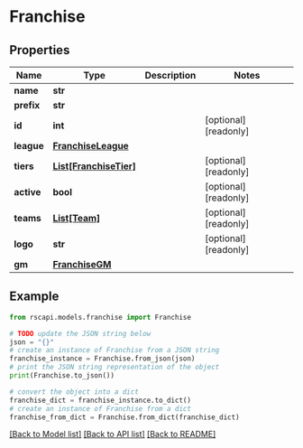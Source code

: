 # Franchise


## Properties

Name | Type | Description | Notes
------------ | ------------- | ------------- | -------------
**name** | **str** |  | 
**prefix** | **str** |  | 
**id** | **int** |  | [optional] [readonly] 
**league** | [**FranchiseLeague**](FranchiseLeague.md) |  | 
**tiers** | [**List[FranchiseTier]**](FranchiseTier.md) |  | [optional] [readonly] 
**active** | **bool** |  | [optional] [readonly] 
**teams** | [**List[Team]**](Team.md) |  | [optional] [readonly] 
**logo** | **str** |  | [optional] [readonly] 
**gm** | [**FranchiseGM**](FranchiseGM.md) |  | 

## Example

```python
from rscapi.models.franchise import Franchise

# TODO update the JSON string below
json = "{}"
# create an instance of Franchise from a JSON string
franchise_instance = Franchise.from_json(json)
# print the JSON string representation of the object
print(Franchise.to_json())

# convert the object into a dict
franchise_dict = franchise_instance.to_dict()
# create an instance of Franchise from a dict
franchise_from_dict = Franchise.from_dict(franchise_dict)
```
[[Back to Model list]](../README.md#documentation-for-models) [[Back to API list]](../README.md#documentation-for-api-endpoints) [[Back to README]](../README.md)


